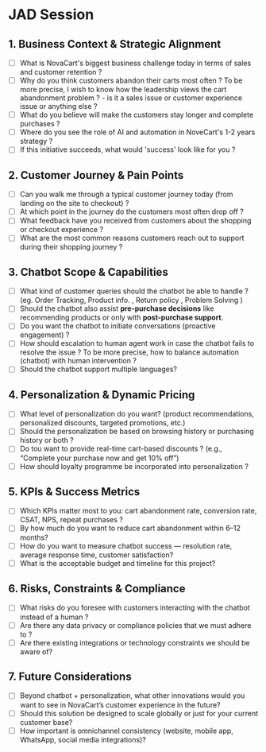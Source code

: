 # JAD Session

## 1. Business Context & Strategic Alignment

- [ ] What is NovaCart's biggest business challenge today in terms of sales and customer retention ?
- [ ] Why do you think customers abandon their carts most often ? To be more precise, I wish to know how the leadership views the cart abandonment problem ? - is it a sales issue or customer experience issue or anything else ?
- [ ] What do you believe will make the customers stay longer and complete purchases ?
- [ ] Where do you see the role of AI and automation in NoveCart's 1-2 years strategy ?
- [ ] If this initiative succeeds, what would 'success' look like for you ?

## 2. Customer Journey & Pain Points

- [ ] Can you walk me through a typical customer journey today (from landing on the site to checkout) ?
- [ ] At which point in the journey do the customers most often drop off ?
- [ ] What feedback have you received from customers about the shopping or checkout experience ?
- [ ] What are the most common reasons customers reach out to support during their shopping journey ?

## 3. Chatbot Scope & Capabilities

- [ ] What kind of customer queries should the chatbot be able to handle ? (eg. Order Tracking, Product info. , Return policy , Problem Solving \)
- [ ] Should the chatbot also assist **pre-purchase decisions** like recommending products or only with **post-purchase support**.
- [ ] Do you want the chatbot to initiate conversations (proactive engagement) ?
- [ ] How should escalation to human agent work in case the chatbot fails to resolve the issue ? To be more precise, how to balance automation (chatbot) with human intervention ?
- [ ] Should the chatbot support multiple languages?

## 4. Personalization & Dynamic Pricing

- [ ] What level of personalization do you want? (product recommendations, personalized discounts, targeted promotions, etc.)
- [ ] Should the personalization be based on browsing history or purchasing history or both ?
- [ ] Do tou want to provide real-time cart-based discounts ? (e.g., “Complete your purchase now and get 10% off”)
- [ ] How should loyalty programme be incorporated into personalization ?

## 5. KPIs & Success Metrics

- [ ] Which KPIs matter most to you: cart abandonment rate, conversion rate, CSAT, NPS, repeat purchases ?
- [ ] By how much do you want to reduce cart abandonment within 6–12 months?
- [ ] How do you want to measure chatbot success — resolution rate, average response time, customer satisfaction?
- [ ] What is the acceptable budget and timeline for this project?

## 6. Risks, Constraints & Compliance

- [ ] What risks do you foresee with customers interacting with the chatbot instead of a human ?
- [ ] Are there any data privacy or compliance policies that we must adhere to ?
- [ ] Are there existing integrations or technology constraints we should be aware of?

## 7. Future Considerations

- [ ] Beyond chatbot + personalization, what other innovations would you want to see in NovaCart’s customer experience in the future?
- [ ] Should this solution be designed to scale globally or just for your current customer base?
- [ ] How important is omnichannel consistency (website, mobile app, WhatsApp, social media integrations)?
